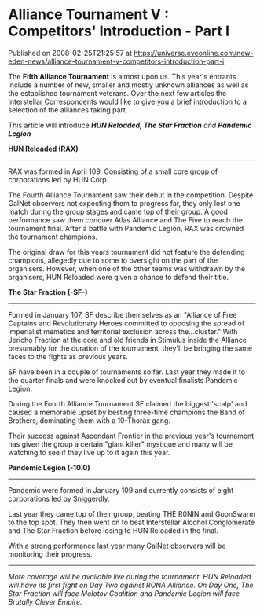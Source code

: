 # Alliance Tournament V : Competitors' Introduction - Part I
Published on 2008-02-25T21:25:57 at https://universe.eveonline.com/new-eden-news/alliance-tournament-v-competitors-introduction-part-i

The **Fifth Alliance Tournament** is almost upon us. This year's entrants include a number of new, smaller and mostly unknown alliances as well as the established tournament veterans. Over the next few articles the Interstellar Correspondents would like to give you a brief introduction to a selection of the alliances taking part. 

This article will introduce _**HUN Reloaded, The Star Fraction** and **Pandemic Legion**_

**HUN Reloaded (RAX)**

* * *

RAX was formed in April 109. Consisting of a small core group of corporations led by HUN Corp. 

The Fourth Alliance Tournament saw their debut in the competition. Despite GalNet observers not expecting them to progress far, they only lost one match during the group stages and came top of their group. A good performance saw them conquer Atlas Alliance and The Five to reach the tournament final. After a battle with Pandemic Legion, RAX was crowned the tournament champions. 

The original draw for this years tournament did not feature the defending champions, allegedly due to some to oversight on the part of the organisers. However, when one of the other teams was withdrawn by the organisers, HUN Reloaded were given a chance to defend their title. 

**The Star Fraction (-SF-)**

* * *

Formed in January 107, SF describe themselves as an "Alliance of Free Captains and Revolutionary Heroes committed to opposing the spread of imperialist memetics and territorial exclusion across the...cluster." With Jericho Fraction at the core and old friends in Stimulus inside the Alliance presumably for the duration of the tournament, they'll be bringing the same faces to the fights as previous years. 

SF have been in a couple of tournaments so far. Last year they made it to the quarter finals and were knocked out by eventual finalists Pandemic Legion. 

During the Fourth Alliance Tournament SF claimed the biggest 'scalp' and caused a memorable upset by besting three-time champions the Band of Brothers, dominating them with a 10-Thorax gang. 

Their success against Ascendant Frontier in the previous year's tournament has given the group a certain "giant killer" mystique and many will be watching to see if they live up to it again this year. 

**Pandemic Legion (-10.0)**

* * *

Pandemic were formed in January 109 and currently consists of eight corporations led by Sniggerdly. 

Last year they came top of their group, beating THE R0NIN and GoonSwarm to the top spot. They then went on to beat Interstellar Alcohol Conglomerate and The Star Fraction before losing to HUN Reloaded in the final. 

With a strong performance last year many GalNet observers will be monitoring their progress. 

* * *

_More coverage will be available live during the tournament. HUN Reloaded will have its first fight on Day Two against RONA Alliance. On Day One, The Star Fraction will face Molotov Coalition and Pandemic Legion will face Brutally Clever Empire._
